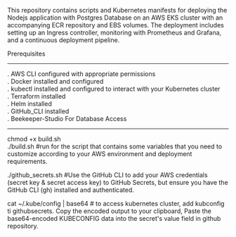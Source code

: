 This repository contains scripts and Kubernetes manifests for deploying the Nodejs application with Postgres Database on an AWS EKS cluster with an accompanying ECR repository and EBS volumes. The deployment includes setting up an Ingress controller, monitoring with Prometheus and Grafana, and a continuous deployment pipeline.

Prerequisites
__________________________________________________________________________________________________________________________________________________________________________________________________________________
. AWS CLI configured with appropriate permissions	                                                                                                                                                                     
. Docker installed and configured	                                                                                                                                                                                     
. kubectl installed and configured to interact with your Kubernetes cluster	                                                                                                                                           
. Terraform installed                                                                                                                                                                                                 	                                                                                                                                                                                                                    
. Helm installed                                                                                                                                                                                                      	                                                                                                                                                                                                                   
. GitHub_CLI installed	                                                                                                                                                                                                                                                                                                                                                                                                                    
. Beekeeper-Studio For Database Access                                                                                                                               
___________________________________________________________________________________________________________________________________________________________________
chmod +x build.sh                                                                                                                                                                                                                                                                                                                         
./build.sh             #run for the script that contains some variables that you need to customize according to your AWS environment and deployment requirements.

./github_secrets.sh    #Use the GitHub CLI to add your AWS credentials (secret key & secret access key) to GitHub Secrets, but ensure you have the GitHub CLI (gh) installed and authenticated.

cat ~/.kube/config | base64  # to access kubernetes cluster, add kubconfig ti githubsecrets. Copy the encoded output to your clipboard, Paste the base64-encoded KUBECONFIG data into the secret's value field in github repository.

